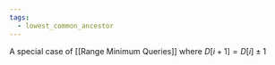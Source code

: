 ```yaml
---
tags:
  - lowest_common_ancestor
---
```

A special case of [[Range Minimum Queries]] where $D[i+1]=D[i]\pm 1$
